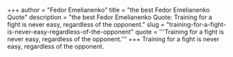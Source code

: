+++
author = "Fedor Emelianenko"
title = "the best Fedor Emelianenko Quote"
description = "the best Fedor Emelianenko Quote: Training for a fight is never easy, regardless of the opponent."
slug = "training-for-a-fight-is-never-easy-regardless-of-the-opponent"
quote = '''Training for a fight is never easy, regardless of the opponent.'''
+++
Training for a fight is never easy, regardless of the opponent.
